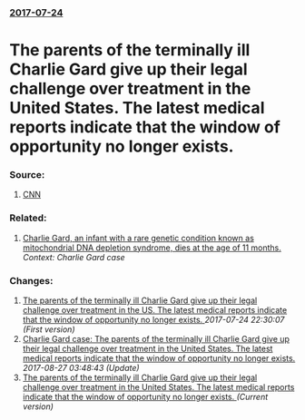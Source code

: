 ### [2017-07-24](/news/2017/07/24/index.md)

# The parents of the terminally ill Charlie Gard give up their legal challenge over treatment in the United States. The latest medical reports indicate that the window of opportunity no longer exists. 




### Source:

1. [CNN](http://edition.cnn.com/2017/07/24/health/charlie-gard-decision/index.html)

### Related:

1. [Charlie Gard, an infant with a rare genetic condition known as mitochondrial DNA depletion syndrome, dies at the age of 11 months. ](/news/2017/07/28/charlie-gard-an-infant-with-a-rare-genetic-condition-known-as-mitochondrial-dna-depletion-syndrome-dies-at-the-age-of-11-months.md) _Context: Charlie Gard case_

### Changes:

1. [The parents of the terminally ill Charlie Gard give up their legal challenge over treatment in the US. The latest medical reports indicate that the window of opportunity no longer exists. ](/news/2017/07/24/the-parents-of-the-terminally-ill-charlie-gard-give-up-their-legal-challenge-over-treatment-in-the-us-the-latest-medical-reports-indicate-t.md) _2017-07-24 22:30:07 (First version)_
2. [Charlie Gard case: The parents of the terminally ill Charlie Gard give up their legal challenge over treatment in the United States. The latest medical reports indicate that the window of opportunity no longer exists. ](/news/2017/07/24/charlie-gard-case-the-parents-of-the-terminally-ill-charlie-gard-give-up-their-legal-challenge-over-treatment-in-the-united-states-the-lat.md) _2017-08-27 03:48:43 (Update)_
2. [The parents of the terminally ill Charlie Gard give up their legal challenge over treatment in the United States. The latest medical reports indicate that the window of opportunity no longer exists. ](/news/2017/07/24/the-parents-of-the-terminally-ill-charlie-gard-give-up-their-legal-challenge-over-treatment-in-the-united-states-the-latest-medical-reports.md) _(Current version)_
